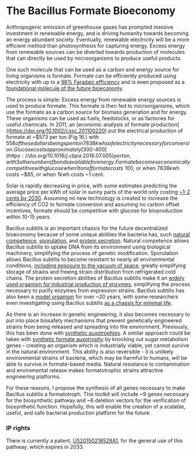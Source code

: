 # The Bacillus Formate Bioeconomy

Anthropogenic emission of greenhouse gases has prompted massive investment in renewable energy, and is driving humanity towards becoming an energy abundant society. Eventually, renewable electricity will be a more efficient method than photosynthesis for capturing energy. Excess energy from renewable sources can be diverted towards production of molecules that can directly be used by microorganisms to produce useful products. 

One such molecule that can be used as a carbon and energy source for living organisms is formate. Formate can be efficiently produced using electricity with up to a [98% Faradaic efficiency](https://doi.org/10.1021/jacs.0c00122) and is even proposed as a [foundational molecule of the future bioeconomy](https://doi.org/10.1016/j.cbpa.2016.07.005).

The process is simple: Excess energy from renewable energy sources is used to produce formate. This formate is then fed to microorganisms, which use the formate as a carbon source for biomass generation and for energy. These organisms can be used as fuels, feedstocks, or as factories for useful chemicals. In 2011, an [economic analysis of formate production]((https://doi.org/10.1002/cssc.201100220) put the electrical production of formate at ~$573 per ton (Fig 16.) with $558 of these dollars being spent on 7838kwhs of electricity necessary for conversion. Glucose costs approximately [$300-$400](https://doi.org/10.1016/j.cbpa.2016.07.005) per ton, with 3x the number of bonds available for energy. Formate becomes economically competitive with glucose when 1 ton of formate costs ~$100, or when 7838kwh costs ~$85, or when 1kwh costs ~1 cent. 

Solar is rapidly decreasing in price, with some estimates predicting the average price per kWh of solar in sunny parts of the world only costing [~1-2 cents by 2030](https://rameznaam.com/2020/05/14/solars-future-is-insanely-cheap-2020/). Assuming no new technology is created to increase the efficiency of CO2 to formate conversion and assuming no carbon offset incentives, formate should be competitive with glucose for bioproduction within 10-15 years.

Bacillus subtilis is an important chassis for the future decentralized bioeconomy because of some unique abilities the bacteria has, such [natural competence](https://en.wikipedia.org/wiki/Natural_competence), [sporulation](https://en.wikipedia.org/wiki/Sporulation_in_Bacillus_subtilis), and [protein secretion](https://doi.org/10.1016/j.biotechadv.2006.08.002). Natural competence allows Bacillus subtilis to uptake DNA from its environment using biological machinery, simplifying the process of genetic modification. Sporulation allows Bacillus subtilis to become resistant to nearly all environmental conditions, [including exposure to the vacuum of space](https://doi.org/10.1016/b978-0-08-021783-3.50033-7), greatly simplifying storage of strains and freeing strain distribution from refrigerated cold chains. The protein secretion abilities of Bacillus subtilis make it an [widely used organism for industrial production of enzymes](http://doi.org/10.5772/29256), simplifying the process necessary to purify enzymes from expression strains. Bacillus subtilis has also been a [model organism](https://doi.org/10.1111/1751-7915.13043) for over ~20 years, with some researchers even investigating using Bacillus subtilis [as a chassis for minimal life](https://dx.doi.org/10.1128%2FMMBR.00029-16). 

As there is an increase in genetic engineering, it also becomes necessary to put into place biosafety mechanisms that prevent genetically engineered strains from being released and spreading into the environment. Previously, this has been done with [synthetic auxotrophies](https://doi.org/10.1038/nbt840). A similar approach could be taken with [synthetic formate auxotrophy](https://doi.org/10.1038/s41589-020-0473-5) by knocking out sugar metabolism genes - creating an organism which is industrially viable, yet cannot survive in the natural environment. This ability is also reversible - it is unlikely environmental strains of bacteria, which may be harmful to humans, will be able to survive in formate-based media. Natural resistance to contamination and enviromental release makes formatotrophic strains attractive engineering platforms.

For these reasons, I propose the synthesis of all genes necessary to make Bacillus subtilis a formatotroph. This toolkit will include ~9 genes necessary for the biosynthetic pathway and ~6 deletion vectors for the verification of biosynthetic function. Hopefully, this will enable the creation of a scalable, useful, and safe bacterial production platform for the future.

### IP rights
There is currently a patent, [US20150218528A1](https://patents.google.com/patent/US20150218528A1/en), for the general use of this pathway, which expires in 2033. 
